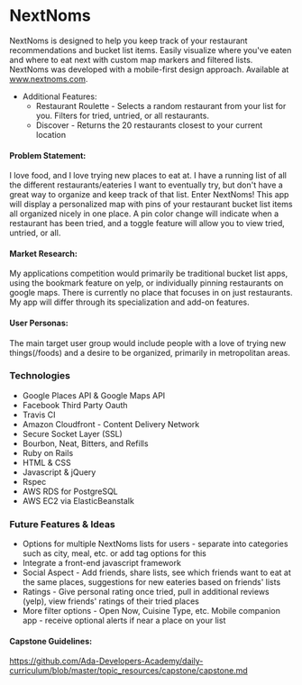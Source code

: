 # NextNoms
NextNoms is designed to help you keep track of your restaurant recommendations and bucket list items. Easily visualize where you've eaten and where to eat next with custom map markers and filtered lists. NextNoms was developed with a mobile-first design approach. Available at www.nextnoms.com.
- Additional Features:
  - Restaurant Roulette - Selects a random restaurant from your list for you. Filters for tried, untried, or all restaurants.
  - Discover - Returns the 20 restaurants closest to your current location

#### Problem Statement:
I love food, and I love trying new places to eat at. I have a running list of all the different restaurants/eateries I want to eventually try, but don't have a great way to organize and keep track of that list. Enter NextNoms! This app will display a personalized map with pins of your restaurant bucket list items all organized nicely in one place. A pin color change will indicate when a restaurant has been tried, and a toggle feature will allow you to view tried, untried, or all.
#### Market Research:
My applications competition would primarily be traditional bucket list apps, using the bookmark feature on yelp, or individually pinning restaurants on google maps. There is currently no place that focuses in on just restaurants. My app will differ through its specialization and add-on features.
#### User Personas:
The main target user group would include people with a love of trying new things(/foods) and a desire to be organized, primarily in metropolitan areas.

### Technologies
- Google Places API & Google Maps API
- Facebook Third Party Oauth
- Travis CI
- Amazon Cloudfront - Content Delivery Network
- Secure Socket Layer (SSL)
- Bourbon, Neat, Bitters, and Refills
- Ruby on Rails
- HTML & CSS
- Javascript & jQuery
- Rspec
- AWS RDS for PostgreSQL
- AWS EC2 via ElasticBeanstalk

### Future Features & Ideas
- Options for multiple NextNoms lists for users - separate into categories such as city, meal, etc. or add tag options for this
- Integrate a front-end javascript framework
- Social Aspect - Add friends, share lists, see which friends want to eat at the same places, suggestions for new eateries based on friends' lists
- Ratings - Give personal rating once tried, pull in additional reviews (yelp), view friends' ratings of their tried places
- More filter options - Open Now, Cuisine Type, etc.
Mobile companion app - receive optional alerts if near a place on your list

#### Capstone Guidelines:
https://github.com/Ada-Developers-Academy/daily-curriculum/blob/master/topic_resources/capstone/capstone.md
